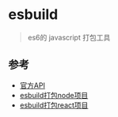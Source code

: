 # esbuild
> es6的 javascript 打包工具

## 参考
- [官方API](https://esbuild.github.io/api/)
- [esbuild打包node项目](https://devtails.medium.com/bundling-your-node-js-express-app-with-esbuild-5aecc36c5047)
- [esbuild打包react项目](https://devtails.xyz/how-to-replace-webpack-in-create-react-app-with-esbuild)